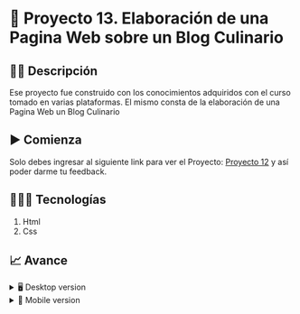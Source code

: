 # 📝 Proyecto 13. Elaboración de una Pagina Web sobre un Blog Culinario


## ✍🏻 Descripción 
Ese proyecto fue construido con los conocimientos adquiridos con el curso tomado en varias plataformas. El mismo consta de la elaboración de una Pagina Web un Blog Culinario

## ▶️ Comienza
Solo debes ingresar al siguiente link para ver el Proyecto: [Proyecto 12](https://diegudeveloper.github.io/Proyecto13-Blog-Platzi/) y así poder darme tu feedback.

## 👨🏻‍💻 Tecnologías
1. Html
2. Css

## 📈 Avance
<details>
    <summary>🖥 Desktop version</summary>

![](https://github.com/diegudeveloper/Proyecto13-Blog-Platzi/blob/gh-pages/assets/img/desktop.png)

</details>

<details>
    <summary>📱 Mobile version</summary>
    
![](https://github.com/diegudeveloper/Proyecto13-Blog-Platzi/blob/gh-pages/assets/img/movil.png)

</details>